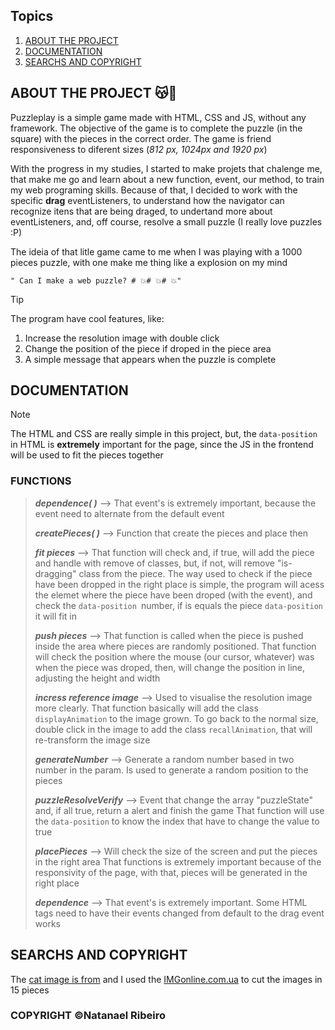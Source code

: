 ## Topics
  
1. [ABOUT THE PROJECT](#about-the-project) 
2. [DOCUMENTATION](#documentation) 
3. [SEARCHS AND COPYRIGHT](#searchs-and-copyright)

##  ABOUT THE PROJECT 😽🧩

Puzzleplay is a simple game made with HTML, CSS and JS, without any framework. The objective of the game is to complete the puzzle (in the square) with the pieces in the correct order.
The game is friend responsiveness to diferent sizes (*812 px, 1024px and 1920 px*)

With the progress in my studies, I started to make projets that chalenge me, that make me go and learn about a new function, event, our method, to train my web programing skills. Because of that, I decided to work with the specific **drag** eventListeners, to understand how the navigator can recognize itens that are being draged, to undertand more about eventListeners, and, off course, resolve a small puzzle (I really love puzzles :P)

The ideia of that litle game came to me when I was playing with a 1000 pieces puzzle, with one make me thing like a explosion on my mind

	" Can I make a web puzzle? # 💥# 💥# 💥"	

>[!TIP]
>The program have cool features, like:
>1.  Increase the resolution image with double click
>2. Change the position of the piece if droped in the piece area
>3. A simple message that appears when the puzzle is complete

##  DOCUMENTATION

> [!note] 
The HTML and CSS are really simple in this project, but, the `data-position` in HTML is **extremely** important for the page, since the JS in the frontend will be used to fit the pieces together

### FUNCTIONS

> ***dependence( )*** --> That event's is extremely important, because the event need to alternate from the default event
> 
> ***createPieces( )*** --> Function that create the pieces and place then
> 
> ***fit pieces*** --> That function will check and, if true, will add the piece and handle with remove of classes, but, if not, will remove "is-dragging" class from the piece. 
> The way used to check if the piece have been dropped in the right place is simple, the program will acess the elemet where the piece have been droped (with the event), and check the `data-position `number, if is equals the piece `data-position` it will fit in
> 
> ***push pieces*** --> That function is called when the piece is pushed inside the area where pieces are randomly positioned. 
> That function will check the position where the mouse (our cursor, whatever) was when the piece was droped, then, will change the position in line, adjusting the height and width
> 
>***incress reference image*** --> Used to visualise the resolution image more clearly. 
>That function basically will add the class `displayAnimation` to the image grown. To go back to the normal size, double click in the image to add  the class `recallAnimation`, that will re-transform the image size
>
>***generateNumber*** --> Generate a random number based in two number in the param. Is used to generate a random position to the pieces 
>
>***puzzleResolveVerify*** --> Event that change the array "puzzleState" and, if all true, return a alert and finish the game
>That function will use the `data-position` to know the index that have to change the value to true
>
>***placePieces*** --> Will check the size of the screen and put the pieces in the right area 
>That functions is extremely important because of the responsivity of the page, with that, pieces will be generated in the right place
>
>***dependence*** --> That event's is extremely important. Some HTML tags need to have their events changed from default to the drag event works

## SEARCHS AND COPYRIGHT

The [cat image is from](https://www.freepik.com/free-photo/fluffy-kitten-sitting-grass-staring-sunset-playful-generated-by-artificial-intelligence_86175654.htm#query=beautiful%20cat&position=19&from_view=keyword&track=ais&uuid=0fe78b9b-b69e-426b-9785-7411cc3b28ea) and I used the [IMGonline.com.ua](https://www.imgonline.com.ua/eng/cut-photo-into-pieces.php) to cut the images in 15 pieces

### COPYRIGHT ©Natanael Ribeiro

